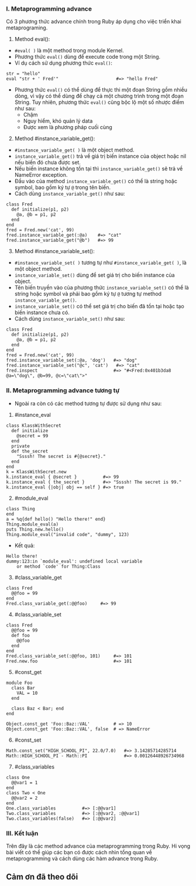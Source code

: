 ### **I. Metaprogramming advance**

Có 3 phương thức advance chính trong Ruby áp dụng cho việc triển khai metaprograming.

1. Method eval():
-  `#eval( )` là một method trong module Kernel.
-  Phương thức `eval()` dùng để execute code trong một String.
-  Ví dụ cách sử dụng phương thức `eval()`: 

```
str = "hello"
eval "str + ' Fred'"                      #=> "hello Fred"
```

- Phương thức `eval()` có thể  dùng để thực thi một đoạn String gồm nhiều dòng, vì vậy có thể dùng để chạy cả một chương trình trong một đoạn String. Tuy nhiên, phương thức `eval()` cũng bộc lộ một số nhược điểm như sau:
    - Chậm
    - Nguy hiểm, khó quản lý data
    - Được xem là phương pháp cuối cùng

2. Method #instance_variable_get():
- `#instance_variable_get( )` là một object method.
- `instance_variable_get()` trả về giá trị biến instance của object hoặc nil nếu biến đó chưa được set.
- Nếu biến instance không tồn tại thì `instance_variable_get()` sẽ trả về NameError exception.
- Đầu vào của method `instance_variable_get()` có thể là string hoặc symbol, bao gồm ký tự `@` trong tên biến.
- Cách dùng `instance_variable_get()` như sau:

```
class Fred
  def initialize(p1, p2)
    @a, @b = p1, p2
  end
end
fred = Fred.new('cat', 99)
fred.instance_variable_get(:@a)    #=> "cat"
fred.instance_variable_get("@b")   #=> 99
```


3. Method #instance_variable_set():
- `#instance_variable_set( )` tương tự như `#instance_variable_get( )`, là một object method.
- `instance_variable_set()` dùng để set giá trị cho biến instance của object.
- Tên biến truyền vào của phương thức `instance_variable_set()` có thể là string hoặc symbol và phải bao gồm ký tự `@` tương tự method `instance_variable_get()`.
- `instance_variable_set()` có thể set giá trị cho biến đã tồn tại hoặc tạo biến instance chưa có.
- Cách dùng `instance_variable_set()` như sau:

```
class Fred
  def initialize(p1, p2)
    @a, @b = p1, p2
  end
end
fred = Fred.new('cat', 99)
fred.instance_variable_set(:@a, 'dog')   #=> "dog"
fred.instance_variable_set("@c", 'cat')   #=> "cat"
fred.inspect                             #=> "#<Fred:0x401b3da8 @a=\"dog\", @b=99, @c=\"cat\">"
```

### **II. Metaprogramming advance tương tự**

- Ngoài ra còn có các method tương tự được sử dụng như sau:

1. #instance_eval

```
class KlassWithSecret
  def initialize
    @secret = 99
  end
  private
  def the_secret
    "Ssssh! The secret is #{@secret}."
  end
end
k = KlassWithSecret.new
k.instance_eval { @secret }          #=> 99
k.instance_eval { the_secret }       #=> "Ssssh! The secret is 99."
k.instance_eval {|obj| obj == self } #=> true
```

2. #module_eval

```
class Thing
end
a = %q{def hello() "Hello there!" end}
Thing.module_eval(a)
puts Thing.new.hello()
Thing.module_eval("invalid code", "dummy", 123)
```

- Kết quả:

```
Hello there!
dummy:123:in `module_eval': undefined local variable
    or method `code' for Thing:Class
```

3. #class_variable_get

```
class Fred
  @@foo = 99
end
Fred.class_variable_get(:@@foo)     #=> 99
```

4. #class_variable_set

```
class Fred
  @@foo = 99
  def foo
    @@foo
  end
end
Fred.class_variable_set(:@@foo, 101)     #=> 101
Fred.new.foo                             #=> 101
```

5. #const_get

```
module Foo
  class Bar
    VAL = 10
  end

  class Baz < Bar; end
end

Object.const_get 'Foo::Baz::VAL'         # => 10
Object.const_get 'Foo::Baz::VAL', false  # => NameError
```

6. #const_set

```
Math.const_set("HIGH_SCHOOL_PI", 22.0/7.0)   #=> 3.14285714285714
Math::HIGH_SCHOOL_PI - Math::PI              #=> 0.00126448926734968
```


7. #class_variables

```
class One
  @@var1 = 1
end
class Two < One
  @@var2 = 2
end
One.class_variables          #=> [:@@var1]
Two.class_variables          #=> [:@@var2, :@@var1]
Two.class_variables(false)   #=> [:@@var2]
```

### **III. Kết luận**

Trên đây là các method advance của metaprogramming trong Ruby. Hi vọng bài viết có thể giúp các bạn có được cách nhìn tổng quan về metaprogramming và cách dùng các hàm advance trong Ruby.

## **Cảm ơn đã theo dõi**